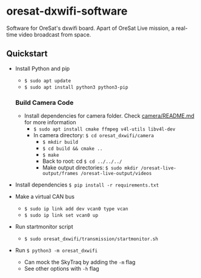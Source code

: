 # oresat-dxwifi-software

Software for OreSat's dxwifi board. Apart of OreSat Live mission, a real-time
video broadcast from space.

## Quickstart

- Install Python and pip
  - `$ sudo apt update`
  - `$ sudo apt install python3 python3-pip`

  ### Build Camera Code
  - Install dependencies for camera folder. Check [camera/README.md](./oresat_dxwifi/camera/README.md) for more information
    - `$ sudo apt install cmake ffmpeg v4l-utils libv4l-dev`
    - In camera directory: `$ cd oresat_dxwifi/camera`
      - `$ mkdir build`
      - `$ cd build && cmake ..`
      - `$ make`
      - Back to root: cd `$ cd ../../../`
      - Make output directories: `$ sudo mkdir /oresat-live-output/frames /oresat-live-output/videos`

- Install dependencies `$ pip install -r requirements.txt`
- Make a virtual CAN bus
  - `$ sudo ip link add dev vcan0 type vcan`
  - `$ sudo ip link set vcan0 up`
- Run startmonitor script
  - `$ sudo oresat_dxwifi/transmission/startmonitor.sh`
- Run `$ python3 -m oresat_dxwifi`
  - Can mock the SkyTraq by adding the `-m` flag
  - See other options with `-h` flag
